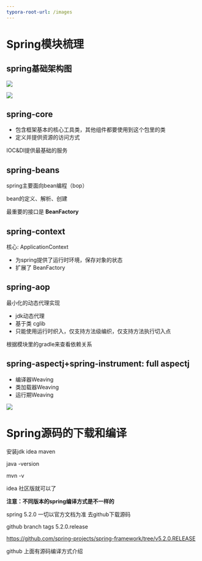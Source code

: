 ```yaml
---
typora-root-url: /images
---
```


# Spring模块梳理

## spring基础架构图

![](/1.png)





![](/2.png)



## spring-core

* 包含框架基本的核心工具类，其他组件都要使用到这个包里的类
* 定义并提供资源的访问方式

IOC&DI提供最基础的服务



## spring-beans

spring主要面向bean编程（bop）

bean的定义、解析、创建

最重要的接口是 **BeanFactory**

## spring-context

核心: ApplicationContext

* 为spring提供了运行时环境，保存对象的状态
* 扩展了 BeanFactory

## spring-aop

最小化的动态代理实现

* jdk动态代理
* 基于类 cglib
* 只能使用运行时织入，仅支持方法级编织，仅支持方法执行切入点

根据模块里的gradle来查看依赖关系

## spring-aspectj+spring-instrument: full aspectj

* 编译器Weaving
* 类加载器Weaving
* 运行期Weaving

![](/3.png)



# Spring源码的下载和编译

安装jdk idea maven

java -version

mvn -v

idea 社区版就可以了





**注意：不同版本的spring编译方式是不一样的**



spring 5.2.0 一切以官方文档为准 去github下载源码

github branch tags 5.2.0.release

https://github.com/spring-projects/spring-framework/tree/v5.2.0.RELEASE

github 上面有源码编译方式介绍



